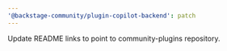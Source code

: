 ```yaml
---
'@backstage-community/plugin-copilot-backend': patch
---
```


Update README links to point to community-plugins repository.
